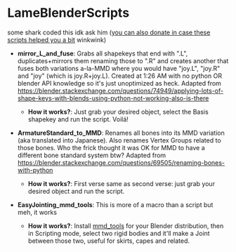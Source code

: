 # LameBlenderScripts
some shark coded this idk ask him ([you can also donate in case these scripts helped you a bit](https://ko-fi.com/osformula) winkwink)

* **mirror_L_and_fuse**: Grabs all shapekeys that end with ".L", duplicates+mirrors them renaming those to ".R" and creates another that fuses both variations a-la-MMD where you would have "joy.L", "joy.R" and "joy" (which is joy.R+joy.L). Created at 1:26 AM with no python OR blender API knowledge so it's just unoptimized as heck. Adapted from https://blender.stackexchange.com/questions/74949/applying-lots-of-shape-keys-with-blends-using-python-not-working-also-is-there
  * **How it works?**: Just grab your desired object, select the Basis shapekey and run the script. Voilá!
  
* **ArmatureStandard_to_MMD**: Renames all bones into its MMD variation (aka translated into Japanese). Also renames Vertex Groups related to those bones. Who the frick thought it was OK for MMD to have a different bone standard system btw? Adapted from https://blender.stackexchange.com/questions/69505/renaming-bones-with-python
  * **How it works?**: First verse same as second verse: just grab your desired object and run the script.
  
* **EasyJointing_mmd_tools**: This is more of a macro than a script but meh, it works
  * **How it works?**: Install [mmd_tools](https://github.com/powroupi/blender_mmd_tools) for your Blender distribution, then in Scripting mode, select two rigid bodies and it'll make a Joint between those two, useful for skirts, capes and related.


